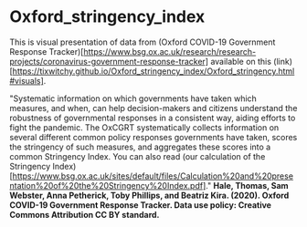 # Oxford_stringency_index




This is visual presentation of data from (Oxford COVID-19 Government Response Tracker)[https://www.bsg.ox.ac.uk/research/research-projects/coronavirus-government-response-tracker] available on this (link)[https://tixwitchy.github.io/Oxford_stringency_index/Oxford_stringency.html#visuals]. 

"Systematic information on which governments have taken which measures, and when, can help decision-makers and citizens understand the robustness of governmental responses in a consistent way, aiding efforts to fight the pandemic. The OxCGRT systematically collects information on several different common policy responses governments have taken, scores the stringency of such measures, and aggregates these scores into a common Stringency Index. You can also read (our calculation of the Stringency Index)[https://www.bsg.ox.ac.uk/sites/default/files/Calculation%20and%20presentation%20of%20the%20Stringency%20Index.pdf]." **Hale, Thomas, Sam Webster, Anna Petherick, Toby Phillips, and Beatriz Kira. (2020). Oxford COVID-19 Government Response Tracker. Data use policy: Creative Commons Attribution CC BY standard.**
